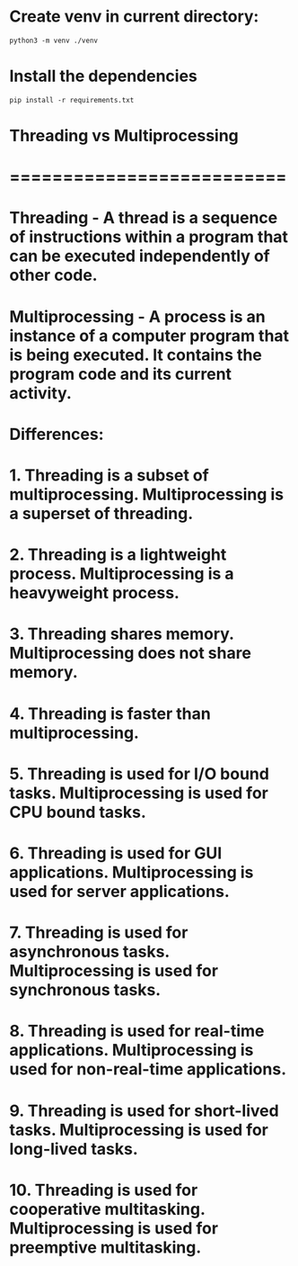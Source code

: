 # Create venv in current directory:
`python3 -m venv ./venv`

# Install the dependencies
`pip install -r requirements.txt`

# Threading vs Multiprocessing
# ==========================
# Threading - A thread is a sequence of instructions within a program that can be executed independently of other code.
# Multiprocessing - A process is an instance of a computer program that is being executed. It contains the program code and its current activity.
 # Differences:
# 1. Threading is a subset of multiprocessing. Multiprocessing is a superset of threading.
# 2. Threading is a lightweight process. Multiprocessing is a heavyweight process.
# 3. Threading shares memory. Multiprocessing does not share memory.
# 4. Threading is faster than multiprocessing.
# 5. Threading is used for I/O bound tasks. Multiprocessing is used for CPU bound tasks.
# 6. Threading is used for GUI applications. Multiprocessing is used for server applications.
# 7. Threading is used for asynchronous tasks. Multiprocessing is used for synchronous tasks.
# 8. Threading is used for real-time applications. Multiprocessing is used for non-real-time applications.
# 9. Threading is used for short-lived tasks. Multiprocessing is used for long-lived tasks.
# 10. Threading is used for cooperative multitasking. Multiprocessing is used for preemptive multitasking.
